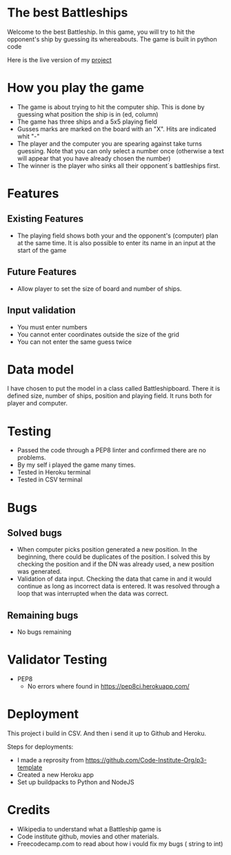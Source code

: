 
# The best Battleships

Welcome to the best Battleship. 
In this game, you will try to hit the opponent's ship by guessing its whereabouts. The game is built in python code

Here is the live version of my <a href="https://sarabattleship-16aeb171f912.herokuapp.com/">project</a>


# How you play the game

- The game is about trying to hit the computer ship. This is done by guessing what position the ship is in (ed, column)
- The game has three ships and a 5x5 playing field
- Gusses marks are marked on the board with an "X". Hits are indicated whit "-"
- The player and the computer you are spearing against take turns guessing. Note that you can only select a number once (otherwise a text will appear that you have already chosen the number)
- The winner is the player who sinks all their opponent´s battleships first. 

# Features

## Existing Features

- The playing field shows both your and the opponent's (computer) plan at the same time. It is also possible to enter its name in an input at the start of the game

## Future Features

- Allow player to set the size of board and number of ships. 

## Input validation

- You must enter numbers
- You cannot enter coordinates outside the size of the grid
-  You can not enter the same guess twice

# Data model

I have chosen to put the model in a class called Battleshipboard. There it is defined size, number of ships, position and playing field. It runs both for player and computer.

# Testing

- Passed the code through a PEP8 linter and confirmed there are no problems.
- By my self i played the game many times. 
- Tested in Heroku terminal
- Tested in CSV terminal 

# Bugs

## Solved bugs

- When computer picks position generated a new position. In the beginning, there could be duplicates of the position. I solved this by checking the position and if the DN was already used, a new position was generated.
- Validation of data input. Checking the data that came in and it would continue as long as incorrect data is entered. It was resolved through a loop that was interrupted when the data was correct.

## Remaining bugs

- No bugs remaining

# Validator Testing

- PEP8
    - No errors where found in https://pep8ci.herokuapp.com/


# Deployment

This project i build in CSV. And then i send it up to Github and Heroku.

Steps for deployments:
- I made a reprosity from https://github.com/Code-Institute-Org/p3-template
- Created a new Heroku app
- Set up buildpacks to Python and NodeJS

# Credits

- Wikipedia to understand what a Battleship game is
- Code institute github, movies and other          materials. 
- Freecodecamp.com to read about how i vould fix my bugs ( string to int)
